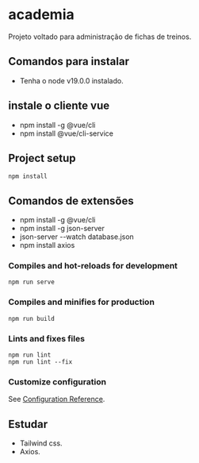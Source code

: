 # academia

Projeto voltado para administração de fichas de treinos.

## Comandos para instalar
- Tenha o node v19.0.0 instalado.

## instale o cliente vue
- npm install -g @vue/cli
- npm install @vue/cli-service

## Project setup
```
npm install
```
## Comandos de extensões
- npm install -g @vue/cli
- npm install -g json-server
- json-server --watch database.json 
- npm install axios


### Compiles and hot-reloads for development
```
npm run serve
```

### Compiles and minifies for production
```
npm run build
```

### Lints and fixes files
```
npm run lint
npm run lint --fix
```

### Customize configuration
See [Configuration Reference](https://cli.vuejs.org/config/).

## Estudar 
- Tailwind css.
- Axios. 